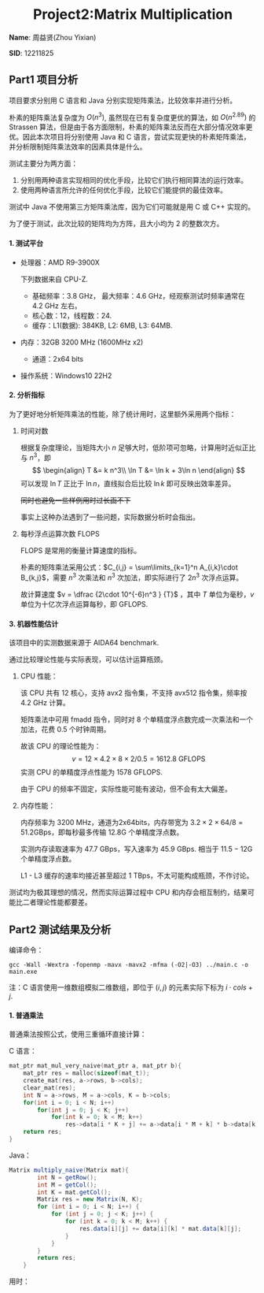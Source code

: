 <center><h1>Project2:Matrix Multiplication</h1></center>

**Name**: 周益贤(Zhou Yixian)

**SID**: 12211825

## Part1 项目分析

项目要求分别用 C 语言和 Java 分别实现矩阵乘法，比较效率并进行分析。

朴素的矩阵乘法复杂度为 $O(n^3)$, 虽然现在已有复杂度更优的算法，如 $O(n^{2.89})$ 的 Strassen 算法，但是由于各方面限制，朴素的矩阵乘法反而在大部分情况效率更优。因此本次项目将分别使用 Java 和 C 语言，尝试实现更快的朴素矩阵乘法，并分析限制矩阵乘法效率的因素具体是什么。

测试主要分为两方面：

1. 分别用两种语言实现相同的优化手段，比较它们执行相同算法的运行效率。
2. 使用两种语言所允许的任何优化手段，比较它们能提供的最佳效率。

测试中 Java 不使用第三方矩阵乘法库，因为它们可能就是用 C 或 C++ 实现的。

为了便于测试，此次比较的矩阵均为方阵，且大小均为 2 的整数次方。

#### 1. 测试平台

+ 处理器：AMD R9-3900X

     下列数据来自 CPU-Z.

     + 基础频率：3.8 GHz， 最大频率：4.6 GHz，经观察测试时频率通常在 4.2 GHz 左右。
     + 核心数：12，线程数：24.
     + 缓存：L1(数据): 384KB, L2: 6MB, L3: 64MB.

+ 内存：32GB 3200 MHz (1600MHz x2) 

     + 通道：2x64 bits

+ 操作系统：Windows10 22H2

#### 2. 分析指标

为了更好地分析矩阵乘法的性能，除了统计用时，这里额外采用两个指标：

1. 时间对数

   根据复杂度理论，当矩阵大小 $n$ 足够大时，低阶项可忽略，计算用时近似正比与 $n^3$，即
   $$
   \begin{align}
   T &= k n^3\\
   \ln T &= \ln k + 3\ln n 
   \end{align}
   $$
   可以发现 $\ln T$ 正比于 $\ln n$，直线拟合后比较 $\ln k$ 即可反映出效率差异。

   ~~同时也避免一些样例用时过长画不下~~

   事实上这种办法遇到了一些问题，实际数据分析时会指出。

2. 每秒浮点运算次数 $\text{FLOPS}$

   $\text{FLOPS}$ 是常用的衡量计算速度的指标。

   朴素的矩阵乘法采用公式：$C_{i,j} = \sum\limits_{k=1}^n A_{i,k}\cdot B_{k,j}$，需要 $n^3$ 次乘法和 $n^3$ 次加法，即实际进行了 $2n^3$ 次浮点运算。

   故计算速度 $v = \dfrac {2\cdot 10^{-6}n^3 } {T}$ ，其中 $T$ 单位为毫秒，$v$ 单位为十亿次浮点运算每秒，即 $\text{GFLOPS}$.

#### 3. 机器性能估计

该项目中的实测数据来源于 AIDA64 benchmark.

通过比较理论性能与实际表现，可以估计运算瓶颈。

1. CPU 性能：

   该 CPU 共有 $12$ 核心，支持 avx2 指令集，不支持 avx512 指令集，频率按 $4.2$ GHz 计算。

   矩阵乘法中可用 fmadd 指令，同时对 $8$ 个单精度浮点数完成一次乘法和一个加法，花费 0.5 个时钟周期。

   故该 CPU 的理论性能为：
   $$
   v = 12\times 4.2 \times 8 \times 2 / 0.5 = 1612.8 \text{ GFLOPS}
   $$
   实测 CPU 的单精度浮点性能为 $1578$ GFLOPS.

   由于 CPU 的频率不固定，实际性能可能有波动，但不会有太大偏差。

2. 内存性能：

   内存频率为 $3200$ MHz，通道为2x64bits，内存带宽为 $3.2\times 2\times 64/8 = 51.2 \text{GBps}$，即每秒最多传输 $12.8\text{G}$ 个单精度浮点数。

   实测内存读取速率为 $47.7$ GBps，写入速率为 $45.9$ GBps. 相当于 $11.5-12\text{G}$ 个单精度浮点数。

   L1 - L3 缓存的速率均接近甚至超过 $1$ TBps，不太可能构成瓶颈，不作讨论。

测试均为极其理想的情况，然而实际运算过程中 CPU 和内存会相互制约，结果可能比二者理论性能都要差。

## Part2 测试结果及分析

编译命令：

```
gcc -Wall -Wextra -fopenmp -mavx -mavx2 -mfma (-O2|-O3) ../main.c -o main.exe
```

注：C 语言使用一维数组模拟二维数组，即位于 $(i,j)$ 的元素实际下标为 $i \cdot cols + j$.

#### 1. 普通乘法

普通乘法按照公式，使用三重循环直接计算：

C 语言：

```c
mat_ptr mat_mul_very_naive(mat_ptr a, mat_ptr b){
    mat_ptr res = malloc(sizeof(mat_t));
    create_mat(res, a->rows, b->cols);
    clear_mat(res);
    int N = a->rows, M = a->cols, K = b->cols;
    for(int i = 0; i < N; i++)
        for(int j = 0; j < K; j++)
            for(int k = 0; k < M; k++)
                res->data[i * K + j] += a->data[i * M + k] * b->data[k * K + j];
    return res;
}
```

Java：

```java
Matrix multiply_naive(Matrix mat){
        int N = getRow();
        int M = getCol();
        int K = mat.getCol();
        Matrix res = new Matrix(N, K);
        for (int i = 0; i < N; i++) {
            for (int j = 0; j < K; j++) {
                for (int k = 0; k < M; k++) {
                    res.data[i][j] += data[i][k] * mat.data[k][j];
                }
            }
        }
        return res;
    }
```

用时：



